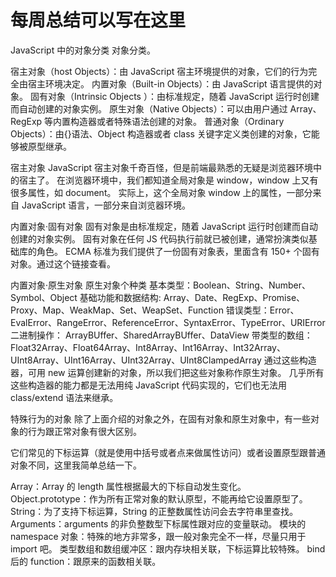 # 每周总结可以写在这里
JavaScript 中的对象分类
对象分类。

宿主对象（host Objects）：由 JavaScript 宿主环境提供的对象，它们的行为完全由宿主环境决定。
内置对象（Built-in Objects）：由 JavaScript 语言提供的对象。
固有对象（Intrinsic Objects ）：由标准规定，随着 JavaScript 运行时创建而自动创建的对象实例。
原生对象（Native Objects）：可以由用户通过 Array、RegExp 等内置构造器或者特殊语法创建的对象。
普通对象（Ordinary Objects）：由{}语法、Object 构造器或者 class 关键字定义类创建的对象，它能够被原型继承。

宿主对象
JavaScript 宿主对象千奇百怪，但是前端最熟悉的无疑是浏览器环境中的宿主了。
在浏览器环境中，我们都知道全局对象是 window，window 上又有很多属性，如 document。
实际上，这个全局对象 window 上的属性，一部分来自 JavaScript 语言，一部分来自浏览器环境。

内置对象·固有对象
固有对象是由标准规定，随着 JavaScript 运行时创建而自动创建的对象实例。
固有对象在任何 JS 代码执行前就已被创建，通常扮演类似基础库的角色。
ECMA 标准为我们提供了一份固有对象表，里面含有 150+ 个固有对象。通过这个链接查看。

内置对象·原生对象
原生对象个种类
基本类型：Boolean、String、Number、Symbol、Object
基础功能和数据结构: Array、Date、RegExp、Promise、Proxy、Map、WeakMap、Set、WeapSet、Function
错误类型：Error、EvalError、RangeError、ReferenceError、SyntaxError、TypeError、URIError
二进制操作： ArrayBUffer、SharedArrayBUffer、DataView
带类型的数组： Float32Array、Float64Array、Int8Array、Int16Array、Int32Array、UInt8Array、UInt16Array、UInt32Array、UInt8ClampedArray
通过这些构造器，可用 new 运算创建新的对象，所以我们把这些对象称作原生对象。
几乎所有这些构造器的能力都是无法用纯 JavaScript 代码实现的，它们也无法用 class/extend 语法来继承。

特殊行为的对象
除了上面介绍的对象之外，在固有对象和原生对象中，有一些对象的行为跟正常对象有很大区别。

它们常见的下标运算（就是使用中括号或者点来做属性访问）或者设置原型跟普通对象不同，这里我简单总结一下。

Array：Array 的 length 属性根据最大的下标自动发生变化。
Object.prototype：作为所有正常对象的默认原型，不能再给它设置原型了。
String：为了支持下标运算，String 的正整数属性访问会去字符串里查找。
Arguments：arguments 的非负整数型下标属性跟对应的变量联动。
模块的 namespace 对象：特殊的地方非常多，跟一般对象完全不一样，尽量只用于 import 吧。
类型数组和数组缓冲区：跟内存块相关联，下标运算比较特殊。
bind 后的 function：跟原来的函数相关联。